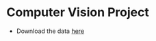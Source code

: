 # Computer Vision Project

- Download the data [here](https://syddanskuni-my.sharepoint.com/:u:/g/personal/vilyr22_student_sdu_dk/EWWxB1LoamJIkQsioaHbKVwBX7fFW-cQT0JQOlhzXWOl6w?e=mOOsoc)